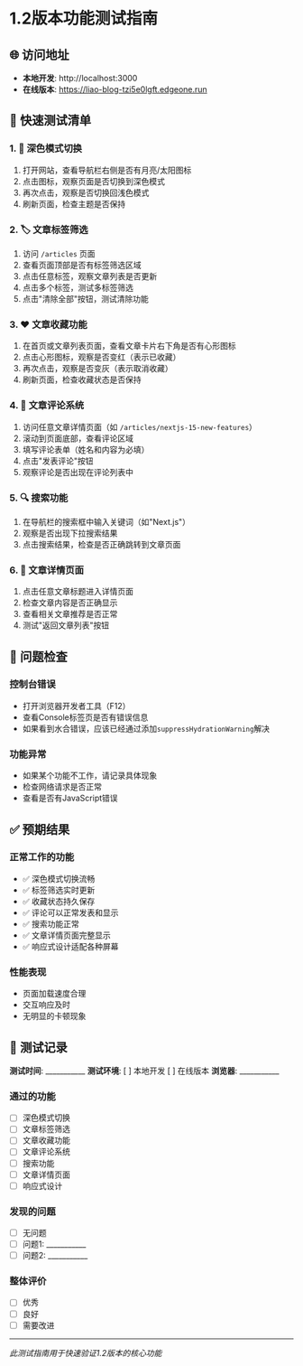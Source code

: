 # 1.2版本功能测试指南

## 🌐 访问地址
- **本地开发**: http://localhost:3000
- **在线版本**: https://liao-blog-tzi5e0lgft.edgeone.run

## 🧪 快速测试清单

### 1. 🌙 深色模式切换
1. 打开网站，查看导航栏右侧是否有月亮/太阳图标
2. 点击图标，观察页面是否切换到深色模式
3. 再次点击，观察是否切换回浅色模式
4. 刷新页面，检查主题是否保持

### 2. 🏷️ 文章标签筛选
1. 访问 `/articles` 页面
2. 查看页面顶部是否有标签筛选区域
3. 点击任意标签，观察文章列表是否更新
4. 点击多个标签，测试多标签筛选
5. 点击"清除全部"按钮，测试清除功能

### 3. ❤️ 文章收藏功能
1. 在首页或文章列表页面，查看文章卡片右下角是否有心形图标
2. 点击心形图标，观察是否变红（表示已收藏）
3. 再次点击，观察是否变灰（表示取消收藏）
4. 刷新页面，检查收藏状态是否保持

### 4. 💬 文章评论系统
1. 访问任意文章详情页面（如 `/articles/nextjs-15-new-features`）
2. 滚动到页面底部，查看评论区域
3. 填写评论表单（姓名和内容为必填）
4. 点击"发表评论"按钮
5. 观察评论是否出现在评论列表中

### 5. 🔍 搜索功能
1. 在导航栏的搜索框中输入关键词（如"Next.js"）
2. 观察是否出现下拉搜索结果
3. 点击搜索结果，检查是否正确跳转到文章页面

### 6. 📖 文章详情页面
1. 点击任意文章标题进入详情页面
2. 检查文章内容是否正确显示
3. 查看相关文章推荐是否正常
4. 测试"返回文章列表"按钮

## 🐛 问题检查

### 控制台错误
- 打开浏览器开发者工具（F12）
- 查看Console标签页是否有错误信息
- 如果看到水合错误，应该已经通过添加`suppressHydrationWarning`解决

### 功能异常
- 如果某个功能不工作，请记录具体现象
- 检查网络请求是否正常
- 查看是否有JavaScript错误

## ✅ 预期结果

### 正常工作的功能
- ✅ 深色模式切换流畅
- ✅ 标签筛选实时更新
- ✅ 收藏状态持久保存
- ✅ 评论可以正常发表和显示
- ✅ 搜索功能正常
- ✅ 文章详情页面完整显示
- ✅ 响应式设计适配各种屏幕

### 性能表现
- 页面加载速度合理
- 交互响应及时
- 无明显的卡顿现象

## 📝 测试记录

**测试时间**: ___________
**测试环境**: [ ] 本地开发 [ ] 在线版本
**浏览器**: ___________

### 通过的功能
- [ ] 深色模式切换
- [ ] 文章标签筛选
- [ ] 文章收藏功能
- [ ] 文章评论系统
- [ ] 搜索功能
- [ ] 文章详情页面
- [ ] 响应式设计

### 发现的问题
- [ ] 无问题
- [ ] 问题1: ___________
- [ ] 问题2: ___________

### 整体评价
- [ ] 优秀
- [ ] 良好
- [ ] 需要改进

---
*此测试指南用于快速验证1.2版本的核心功能*
